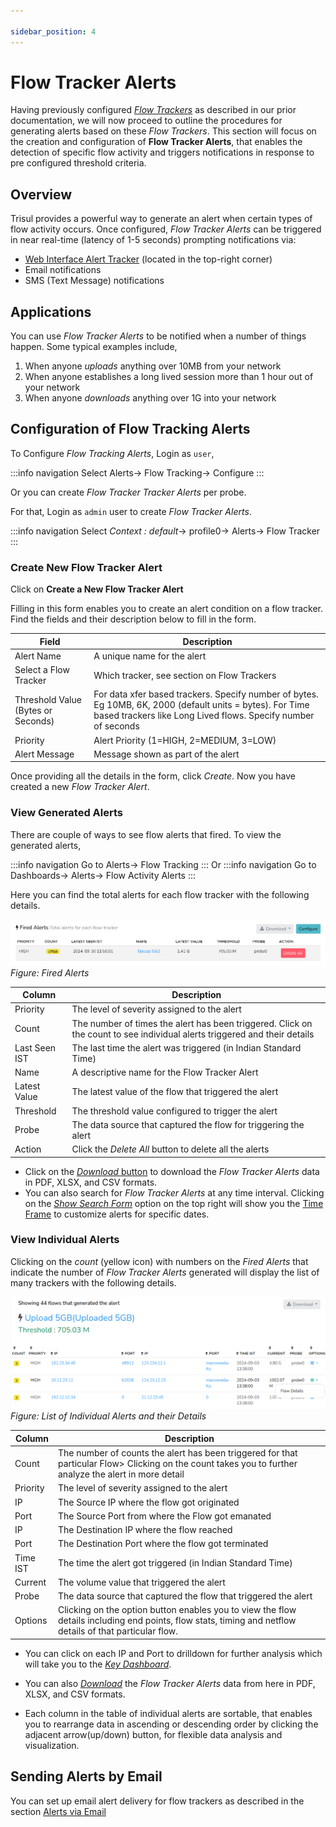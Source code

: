 ```yaml
---

sidebar_position: 4
---
```


# Flow Tracker Alerts

Having previously configured [*Flow Trackers*](/docs/ug/flow/tracker) as described in our prior documentation, we will now proceed to outline the procedures for generating alerts based on these *Flow Trackers*. This section will focus on the creation and configuration of **Flow Tracker Alerts**, that enables the detection of specific flow activity and triggers notifications in response to pre configured threshold criteria.

## Overview
Trisul provides a powerful way to generate an alert when certain types of flow activity occurs.
Once configured, *Flow Tracker Alerts* can be triggered in near real-time (latency of 1-5 seconds) prompting notifications via:
- [Web Interface Alert Tracker](/docs/ug/ui/userlayout#alerts-and-notifications) (located in the top-right corner)
- Email notifications
- SMS (Text Message) notifications

## Applications

You can use *Flow Tracker Alerts* to be notified when a number of things happen. Some typical examples include,

1. When anyone *uploads* anything over 10MB from your network
2. When anyone establishes a long lived session more than 1 hour out of your network
3. When anyone *downloads* anything over 1G into your network

## Configuration of Flow Tracking Alerts

To Configure *Flow Tracking Alerts*, Login as `user`,

:::info navigation
Select Alerts-> Flow Tracking-> Configure
:::

Or you can create *Flow Tracker Tracker Alerts* per probe.

For that, Login as `admin` user to create *Flow Tracker Alerts*.

:::info navigation
Select *Context : default*-> profile0-> Alerts-> Flow Tracker 
:::

### Create New Flow Tracker Alert

Click on **Create a New Flow Tracker Alert**

Filling in this form enables you to create an alert condition on a flow tracker. Find the fields and their description below to fill in the form.

| Field                              | Description                                                                |
| ---------------------------------- | ---------------------------------------------------------------------------|
| Alert Name                         | A unique name for the alert                                                |
| Select a Flow Tracker              | Which tracker, see section on Flow Trackers                                |
| Threshold Value (Bytes or Seconds) | For data xfer based trackers. Specify number of bytes. Eg 10MB, 6K, 2000 (default units = bytes). For Time based trackers like Long Lived flows. Specify number of seconds                  |
| Priority                           | Alert Priority (1=HIGH, 2=MEDIUM, 3=LOW)                                   |
| Alert Message                      | Message shown as part of the alert                                         |

Once providing all the details in the form, click *Create*. Now you have created a new *Flow Tracker Alert*.

### View Generated Alerts

There are couple of ways to see flow alerts that fired. To view the generated alerts,

:::info navigation
Go to Alerts-> Flow Tracking
:::
Or 
:::info navigation
Go to Dashboards-> Alerts-> Flow Activity Alerts
:::

Here you can find the total alerts for each flow tracker with the following details. 

![](image/flowtrackeralerts1.png)
*Figure: Fired Alerts*

| Column                       | Description                                                                     |
|----------------------------------------------|-----------------------------------------------------------------|
| Priority                     | The level of severity assigned to the alert                                     |
| Count                        | The number of times the alert has been triggered. Click on the count to see individual alerts triggered and their details                                                                    |
| Last Seen IST                | The last time the alert was triggered (in Indian Standard Time)                 |
| Name                         | A descriptive name for the Flow Tracker Alert                                   |
| Latest Value                 | The latest value of the flow that triggered the alert                           |
| Threshold                    | The threshold value configured to trigger the alert                             |
| Probe                        | The data source that captured the flow for triggering the alert                 |
| Action                       | Click the *Delete All* button to delete all the alerts

- Click on the [*Download* button](/docs/ug/ui/elements#download-button) to download the *Flow Tracker Alerts* data in PDF, XLSX, and CSV formats.
- You can also search for *Flow Tracker Alerts* at any time interval. Clicking on the [*Show Search Form*](/docs/ug/ui/elements#hide-show-search-form) option on the top right will show you the [Time Frame](/docs/ug/ui/elements#time-selector) to customize alerts for specific dates.

### View Individual Alerts

Clicking on the *count* (yellow icon) with numbers on the *Fired Alerts* that indicate the number of *Flow Tracker Alerts* generated will display the list of many trackers with the following details.   

![](image/individualalerts_ft.png)  
*Figure: List of Individual Alerts and their Details*

| Column     | Description                                                                                        |
|------------|----------------------------------------------------------------------------------------------------|
| Count      | The number of counts the alert has been triggered for that particular Flow> Clicking on the count takes you to further analyze the alert in more detail                                                             |
| Priority   | The level of severity assigned to the alert                                                        |
| IP         | The Source IP where the flow got originated                                                        |
| Port       | The Source Port from where the Flow got emanated                                                   |
| IP         | The Destination IP where the flow reached                                                          |
| Port       | The Destination Port where the flow got terminated                                                 |
| Time IST   | The time the alert got triggered (in Indian Standard Time)                                         |
| Current    | The volume value that triggered the alert                                                          |
| Probe      | The data source that captured the flow that triggered the alert                                    |
| Options    | Clicking on the option button enables you to view the flow details including end points, flow stats, timing and netflow details of that particular flow.                                                        |

- You can click on each IP and Port to drilldown for further analysis which will take you to the [*Key Dashboard*](/docs/ug/ui/key_dashboard). 
 
- You can also [*Download*](/docs/ug/ui/elements#download-button) the *Flow Tracker Alerts* data from here in PDF, XLSX, and CSV formats.

- Each column in the table of individual alerts are sortable, that enables you to rearrange data in ascending or descending order by clicking the adjacent arrow(up/down) button, for flexible data analysis and visualization.


## Sending Alerts by Email

You can set up email alert delivery for flow trackers as described in the section [Alerts via Email](/docs/ug/alerts/email_settings)
